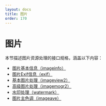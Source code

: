 ```yaml
---
layout: docs
title: 图片
order: 170
---
```


<a id="imageFop"></a>
# 图片

本节描述图片资源处理的接口规格，涵盖以下内容：

* [图片基本信息（imageinfo）][imageInfoHref]
* [图片Exif信息（exif）][exifHref]
* [基本图片处理（imageview2）][imageView2Href]
* [高级图片处理（imagemogr2）][imageMogr2Href]
* [水印处理（watermark）][watermarkHref]
* [图片主色调（imageave）][imageAveHref]

[imageInfoHref]:    /docs/v6/api/reference/fop/image/imageinfo.html  "图片基本信息"
[exifHref]:         /docs/v6/api/reference/fop/image/exif.html       "图片Exif信息"
[imageView2Href]:   /docs/v6/api/reference/fop/image/imageview2.html  "基本图片处理"
[imageMogr2Href]:   /docs/v6/api/reference/fop/image/imagemogr2.html  "高级图片处理"
[watermarkHref]:    /docs/v6/api/reference/fop/image/watermark.html  "水印处理"
[imageAveHref]:     /docs/v6/api/reference/fop/image/imageave.html  "图片主色调"

